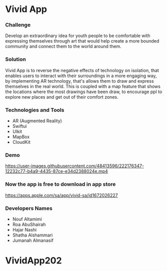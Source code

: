 # Vivid App
### Challenge 
Develop an extraordinary idea for youth people to be comfortable with expressing themselves through art that would help create a more bounded community and connect them to the world around them.

### Solution 
Vivid App is to reverse the negative effects of technology on isolation, that enables users to interact with their surroundings in a more engaging way, by implementing AR technology, that's allows them to draw and express themselves in the real world. This is coupled with a map feature that shows the locations where the most drawings have been draw, to encourage ppl to explore new places and get out of their comfort zones.

### Technologies and Tools
- AR (Augmented Reality)
- Swiftui
- UIkit
- MapBox
- CloudKit

### Demo 
https://user-images.githubusercontent.com/48413596/222176347-12232c77-b4a9-4435-87ce-e34d2388024e.mp4


### Now the app is free to download in app store
https://apps.apple.com/sa/app/vivid-sa/id1672026227


### Developers Names
- Nouf Altamimi
- Roa AbuShairah
- Hajar Nashi
- Shatha Alshammari
- Jumanah Almanasif

# VividApp202
